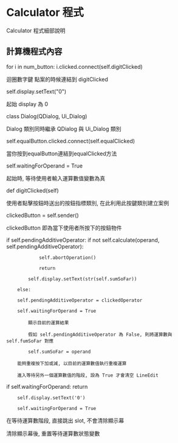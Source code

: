 Calculator 程式
===

Calculator 程式細部說明

計算機程式內容
---

for i in num_button:
            i.clicked.connect(self.digitClicked)
            
迴圈數字鍵 點案的時候連結到 digitClicked

self.display.setText("0")

起始 display 為 0

class Dialog(QDialog, Ui_Dialog)

 Dialog 類別同時繼承 QDialog 與 Ui_Dialog 類別

 self.equalButton.clicked.connect(self.equalClicked)
 
 當你按到equalButton連結到equalClicked方法

self.waitingForOperand = True

 起始時, 等待使用者輸入運算數值變數為真

 def digitClicked(self)
 
使用者點擊按鈕時送出的按鈕指標類別, 在此利用此按鍵類別建立案例

clickedButton = self.sender()

clickedButton 即為當下使用者所按下的按鈕物件

if self.pendingAdditiveOperator:
            if not self.calculate(operand, self.pendingAdditiveOperator):
            
                self.abortOperation()
                
                return
                
            self.display.setText(str(self.sumSoFar))
            
        else:

        self.pendingAdditiveOperator = clickedOperator
       
        self.waitingForOperand = True

            顯示目前的運算結果
            
            假如 self.pendingAdditiveOperator 為 False, 則將運算數與 self.fumSoFar 對應
            
            self.sumSoFar = operand
            
        能夠重複按下加或減, 以目前的運算數值執行重複運算
      
        進入等待另外一個運算數值的階段, 設為 True 才會清空 LineEdit
 
 if self.waitingForOperand:
            return

       
        self.display.setText('0')
        
        self.waitingForOperand = True

在等待運算數階段, 直接跳出 slot, 不會清除顯示幕

清除顯示幕後, 重置等待運算數狀態變數

 
